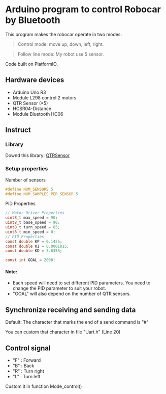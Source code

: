 # Arduino program to control Robocar by Bluetooth

This program makes the robocar operate in two modes:
> Control mode: move up, down, left, right.

> Follow line mode: My robot use 5 sensor.

Code built on PlatformIO.

## Hardware devices
- Arduino Uno R3
- Module L298 control 2 motors
- QTR Sensor (*5)
- HCSR04-Distance
- Module Bluetooth HC06

## Instruct
### Library
Downd this library: 
[QTRSensor](https://github.com/pololu/qtr-sensors-arduino.git)

### Setup properties

Number of sensors

```c
#define NUM_SENSORS 5 
#define NUM_SAMPLES_PER_SENSOR 5
```

PID Properties

```c
// Motor Driver Properties
uint8_t max_speed = 90;
uint8_t base_speed = 90;
uint8_t turn_speed = 85;
uint8_t min_speed = 0;
// PID Properties
const double KP = 0.1425;
const double KI = 0.0001015;
const double KD = 3.8355;

const int GOAL = 2000;
```

#### Note: 
- Each speed will need to set different PID parameters. You need to change the PID parameter to suit your robot.
- "GOAL" will also depend on the number of QTR sensors.

## Synchronize receiving and sending data
Default: The character that marks the end of a send command is "#"

You can custom that character in file "Uart.h" (Line 20)

## Control signal
- "F" : Forward
- "B" : Back
- "R" : Turn right
- "L" : Turn left

Custom it in function Mode_control()